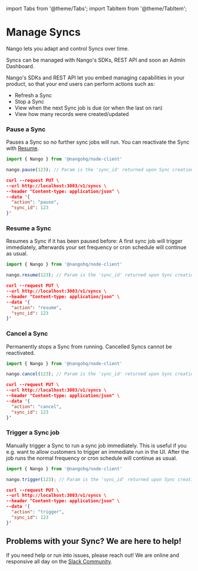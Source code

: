 import Tabs from '@theme/Tabs';
import TabItem from '@theme/TabItem';

# Manage Syncs

Nango lets you adapt and control Syncs over time. 

Syncs can be managed with Nango's SDKs, REST API and soon an Admin Dashboard. 

Nango's SDKs and REST API let you embed managing capabilities in your product, so that your end users can perform actions such as: 
- Refresh a Sync
- Stop a Sync
- View when the next Sync job is due (or when the last on ran)
- View how many records were created/updated

### Pause a Sync

Pauses a Sync so no further sync jobs will run. You can reactivate the Sync with [Resume](#resume-a-sync).

<Tabs groupId="programming-language">
  <TabItem value="node" label="Node SDK">

```ts
import { Nango } from '@nangohq/node-client'

nango.pause(123); // Param is the 'sync_id' returned upon Sync creation.
```
  </TabItem>
  <TabItem value="curl" label="REST API (curl)">

  ```json
  curl --request PUT \
--url http://localhost:3003/v1/syncs \
 --header "Content-type: application/json" \
 --data '{
    "action": "pause",
    "sync_id": 123
  }'
  ```
  </TabItem>
</Tabs>

### Resume a Sync

Resumes a Sync if it has been paused before: A first sync job will trigger immediately, afterwards your set frequency or cron schedule will continue as usual.

<Tabs groupId="programming-language">
  <TabItem value="node" label="Node SDK">

```ts
import { Nango } from '@nangohq/node-client'

nango.resume(123); // Param is the 'sync_id' returned upon Sync creation.
```
  </TabItem>
  <TabItem value="curl" label="REST API (curl)">

  ```json
  curl --request PUT \
--url http://localhost:3003/v1/syncs \
 --header "Content-type: application/json" \
 --data '{
    "action": "resume",
    "sync_id": 123
  }'
  ```
  </TabItem>
</Tabs>

### Cancel a Sync

Permanently stops a Sync from running. Cancelled Syncs cannot be reactivated.

<Tabs groupId="programming-language">
  <TabItem value="node" label="Node SDK">

```ts
import { Nango } from '@nangohq/node-client'

nango.cancel(123); // Param is the 'sync_id' returned upon Sync creation.
```
  </TabItem>
  <TabItem value="curl" label="REST API (curl)">

  ```json
  curl --request PUT \
--url http://localhost:3003/v1/syncs \
 --header "Content-type: application/json" \
 --data '{
    "action": "cancel",
    "sync_id": 123
  }'
  ```
  </TabItem>
</Tabs>

### Trigger a Sync job

Manually trigger a Sync to run a sync job immediately. This is useful if you e.g. want to allow customers to trigger an immediate run in the UI. After the job runs the normal frequency or cron schedule will continue as usual.

<Tabs groupId="programming-language">
  <TabItem value="node" label="Node SDK">

```ts
import { Nango } from '@nangohq/node-client'

nango.trigger(123); // Param is the 'sync_id' returned upon Sync creation.
```
  </TabItem>
  <TabItem value="curl" label="REST API (curl)">

  ```json
  curl --request PUT \
--url http://localhost:3003/v1/syncs \
 --header "Content-type: application/json" \
 --data '{
    "action": "trigger",
    "sync_id": 123
  }'
  ```
  </TabItem>
</Tabs>

## Problems with your Sync? We are here to help!

If you need help or run into issues, please reach out! We are online and responsive all day on the [Slack Community](https://nango.dev/slack).